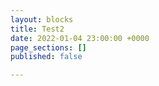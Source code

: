 ```yaml
---
layout: blocks
title: Test2
date: 2022-01-04 23:00:00 +0000
page_sections: []
published: false

---
```

